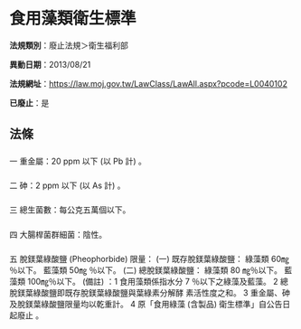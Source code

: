 # 食用藻類衛生標準

**法規類別**：廢止法規＞衛生福利部

**異動日期**：2013/08/21  

**法規網址**：https://law.moj.gov.tw/LawClass/LawAll.aspx?pcode=L0040102

**已廢止**：是



## 法條
##### 
一  重金屬：20 ppm  以下 (以 Pb 計) 。


##### 
二  砷：2 ppm 以下 (以 As 計) 。


##### 
三  總生菌數：每公克五萬個以下。


##### 
四  大腸桿菌群細菌：陰性。


##### 
五  脫鎂葉綠酸鹽 (Pheophorbide) 限量：
 (一) 既存脫鎂葉綠酸鹽：
      綠藻類 60㎎ ％以下。
      藍藻類 50㎎ ％以下。
 (二) 總脫鎂葉綠酸鹽：
      綠藻類 80 ㎎％以下。
      藍藻類 100㎎％以下。
       (備註) ：1 食用藻類係指水分 7  ％以下之綠藻及藍藻。
                2 總脫鎂葉綠酸鹽即既存脫鎂葉綠酸鹽與葉綠素分解酵
                  素活性度之和。
                3 重金屬、砷及脫鎂葉綠酸鹽限量均以乾重計。
                4 原「食用綠藻 (含製品) 衛生標準」自公告日起廢止
                  。



